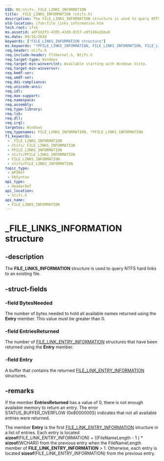 ```yaml
---
UID: NS:ntifs._FILE_LINKS_INFORMATION
title: _FILE_LINKS_INFORMATION (ntifs.h)
description: The FILE_LINKS_INFORMATION structure is used to query NTFS hard links to an existing file.
old-location: ifsk\file_links_information.htm
tech.root: ifsk
ms.assetid: adf1d2f3-4395-43d9-8157-e9f246e2bba8
ms.date: 04/16/2018
keywords: ["FILE_LINKS_INFORMATION structure"]
ms.keywords: "*PFILE_LINKS_INFORMATION, FILE_LINKS_INFORMATION, FILE_LINKS_INFORMATION structure [Installable File System Drivers], PFILE_LINKS_INFORMATION, PFILE_LINKS_INFORMATION structure pointer [Installable File System Drivers], _FILE_LINKS_INFORMATION, ifsk.file_links_information, ntifs/FILE_LINKS_INFORMATION, ntifs/PFILE_LINKS_INFORMATION"
req.header: ntifs.h
req.include-header: FltKernel.h, Ntifs.h
req.target-type: Windows
req.target-min-winverclnt: Available starting with Windows Vista.
req.target-min-winversvr: 
req.kmdf-ver: 
req.umdf-ver: 
req.ddi-compliance: 
req.unicode-ansi: 
req.idl: 
req.max-support: 
req.namespace: 
req.assembly: 
req.type-library: 
req.lib: 
req.dll: 
req.irql: 
targetos: Windows
req.typenames: FILE_LINKS_INFORMATION, *PFILE_LINKS_INFORMATION
f1_keywords:
 - _FILE_LINKS_INFORMATION
 - ntifs/_FILE_LINKS_INFORMATION
 - PFILE_LINKS_INFORMATION
 - ntifs/PFILE_LINKS_INFORMATION
 - FILE_LINKS_INFORMATION
 - ntifs/FILE_LINKS_INFORMATION
topic_type:
 - APIRef
 - kbSyntax
api_type:
 - HeaderDef
api_location:
 - ntifs.h
api_name:
 - FILE_LINKS_INFORMATION
---
```


# _FILE_LINKS_INFORMATION structure


## -description

The <b>FILE_LINKS_INFORMATION</b> structure is used to query NTFS hard links to an existing file.

## -struct-fields

### -field BytesNeeded

The number of bytes needed to hold all available names returned using the <b>Entry</b> member. This value must be greater than 0.

### -field EntriesReturned

The number of <a href="https://docs.microsoft.com/windows-hardware/drivers/ddi/ntifs/ns-ntifs-_file_link_entry_information">FILE_LINK_ENTRY_INFORMATION</a> structures that have been returned using the <b>Entry</b> member.

### -field Entry

A buffer that contains the returned <a href="https://docs.microsoft.com/windows-hardware/drivers/ddi/ntifs/ns-ntifs-_file_link_entry_information">FILE_LINK_ENTRY_INFORMATION</a> structures.

## -remarks

If the member <b>EntriesReturned</b> has a value of 0, there is not enough available memory to return an entry. The error STATUS_BUFFER_OVERFLOW (0x80000005) indicates that not all available entries were returned.

The member <b>Entry</b> is the first <a href="https://docs.microsoft.com/windows-hardware/drivers/ddi/ntifs/ns-ntifs-_file_link_entry_information">FILE_LINK_ENTRY_INFORMATION</a> structure in a list of entries. Each entry is located <b>sizeof</b>(FILE_LINK_ENTRY_INFORMATION) + ((FileNameLength - 1 ) * <b>sizeof</b>(WCHAR)) from the previous entry when the FileNameLength member of <b>FILE_LINK_ENTRY_INFORMATION</b> > 1. Otherwise, each entry is located <b>sizeof</b>(FILE_LINK_ENTRY_INFORMATION) from the previous entry.

